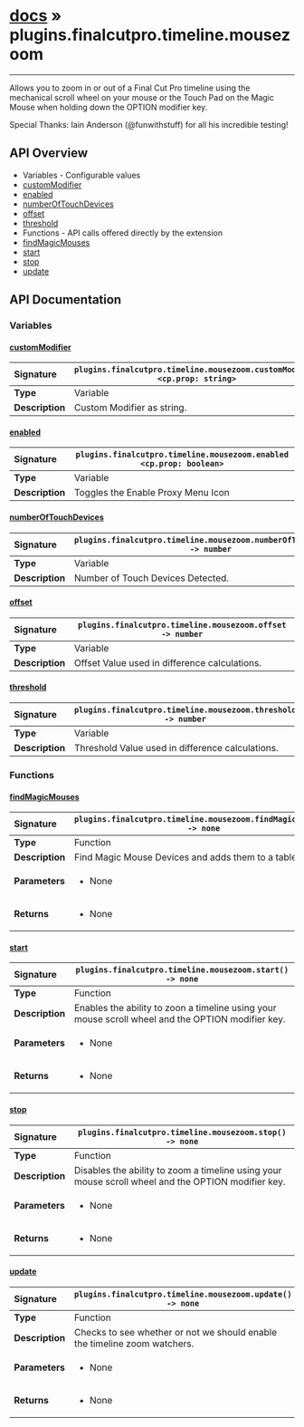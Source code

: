 # [docs](index.md) » plugins.finalcutpro.timeline.mousezoom
---

Allows you to zoom in or out of a Final Cut Pro timeline using the mechanical scroll wheel on your mouse or the Touch Pad on the Magic Mouse when holding down the OPTION modifier key.

Special Thanks: Iain Anderson (@funwithstuff) for all his incredible testing!

## API Overview
* Variables - Configurable values
 * [customModifier](#custommodifier)
 * [enabled](#enabled)
 * [numberOfTouchDevices](#numberoftouchdevices)
 * [offset](#offset)
 * [threshold](#threshold)
* Functions - API calls offered directly by the extension
 * [findMagicMouses](#findmagicmouses)
 * [start](#start)
 * [stop](#stop)
 * [update](#update)

## API Documentation

### Variables

#### [customModifier](#custommodifier)
| <span style="float: left;">**Signature**</span> | <span style="float: left;">`plugins.finalcutpro.timeline.mousezoom.customModifier <cp.prop: string>` </span>                                                          |
| -----------------------------------------------------|---------------------------------------------------------------------------------------------------------|
| **Type**                                             | Variable |
| **Description**                                      | Custom Modifier as string. |

#### [enabled](#enabled)
| <span style="float: left;">**Signature**</span> | <span style="float: left;">`plugins.finalcutpro.timeline.mousezoom.enabled <cp.prop: boolean>` </span>                                                          |
| -----------------------------------------------------|---------------------------------------------------------------------------------------------------------|
| **Type**                                             | Variable |
| **Description**                                      | Toggles the Enable Proxy Menu Icon |

#### [numberOfTouchDevices](#numberoftouchdevices)
| <span style="float: left;">**Signature**</span> | <span style="float: left;">`plugins.finalcutpro.timeline.mousezoom.numberOfTouchDevices -> number` </span>                                                          |
| -----------------------------------------------------|---------------------------------------------------------------------------------------------------------|
| **Type**                                             | Variable |
| **Description**                                      | Number of Touch Devices Detected. |

#### [offset](#offset)
| <span style="float: left;">**Signature**</span> | <span style="float: left;">`plugins.finalcutpro.timeline.mousezoom.offset -> number` </span>                                                          |
| -----------------------------------------------------|---------------------------------------------------------------------------------------------------------|
| **Type**                                             | Variable |
| **Description**                                      | Offset Value used in difference calculations. |

#### [threshold](#threshold)
| <span style="float: left;">**Signature**</span> | <span style="float: left;">`plugins.finalcutpro.timeline.mousezoom.threshold -> number` </span>                                                          |
| -----------------------------------------------------|---------------------------------------------------------------------------------------------------------|
| **Type**                                             | Variable |
| **Description**                                      | Threshold Value used in difference calculations. |

### Functions

#### [findMagicMouses](#findmagicmouses)
| <span style="float: left;">**Signature**</span> | <span style="float: left;">`plugins.finalcutpro.timeline.mousezoom.findMagicMouses() -> none` </span>                                                          |
| -----------------------------------------------------|---------------------------------------------------------------------------------------------------------|
| **Type**                                             | Function |
| **Description**                                      | Find Magic Mouse Devices and adds them to a table. |
| **Parameters**                                       | <ul><li>None</li></ul> |
| **Returns**                                          | <ul><li>None</li></ul> |

#### [start](#start)
| <span style="float: left;">**Signature**</span> | <span style="float: left;">`plugins.finalcutpro.timeline.mousezoom.start() -> none` </span>                                                          |
| -----------------------------------------------------|---------------------------------------------------------------------------------------------------------|
| **Type**                                             | Function |
| **Description**                                      | Enables the ability to zoon a timeline using your mouse scroll wheel and the OPTION modifier key. |
| **Parameters**                                       | <ul><li>None</li></ul> |
| **Returns**                                          | <ul><li>None</li></ul> |

#### [stop](#stop)
| <span style="float: left;">**Signature**</span> | <span style="float: left;">`plugins.finalcutpro.timeline.mousezoom.stop() -> none` </span>                                                          |
| -----------------------------------------------------|---------------------------------------------------------------------------------------------------------|
| **Type**                                             | Function |
| **Description**                                      | Disables the ability to zoom a timeline using your mouse scroll wheel and the OPTION modifier key. |
| **Parameters**                                       | <ul><li>None</li></ul> |
| **Returns**                                          | <ul><li>None</li></ul> |

#### [update](#update)
| <span style="float: left;">**Signature**</span> | <span style="float: left;">`plugins.finalcutpro.timeline.mousezoom.update() -> none` </span>                                                          |
| -----------------------------------------------------|---------------------------------------------------------------------------------------------------------|
| **Type**                                             | Function |
| **Description**                                      | Checks to see whether or not we should enable the timeline zoom watchers. |
| **Parameters**                                       | <ul><li>None</li></ul> |
| **Returns**                                          | <ul><li>None</li></ul> |

